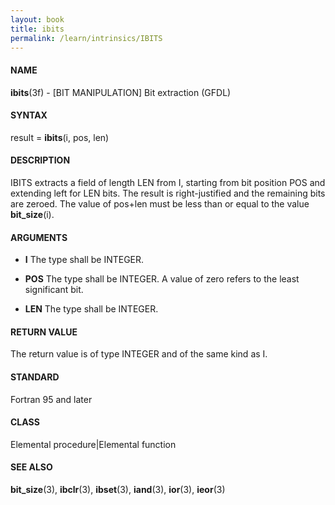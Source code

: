 ```yaml
---
layout: book
title: ibits
permalink: /learn/intrinsics/IBITS
---
```

#### NAME

__ibits__(3f) - \[BIT MANIPULATION\] Bit extraction
(GFDL)

#### SYNTAX

result = __ibits__(i, pos, len)

#### DESCRIPTION

IBITS extracts a field of length LEN from I, starting from bit position
POS and extending left for LEN bits. The result is right-justified and
the remaining bits are zeroed. The value of pos+len must be less than or
equal to the value __bit\_size__(i).

#### ARGUMENTS

  - __I__
    The type shall be INTEGER.

  - __POS__
    The type shall be INTEGER. A value of zero refers to the least
    significant bit.

  - __LEN__
    The type shall be INTEGER.

#### RETURN VALUE

The return value is of type INTEGER and of the same kind as I.

#### STANDARD

Fortran 95 and later

#### CLASS

Elemental procedure\|Elemental function

#### SEE ALSO

__bit\_size__(3), __ibclr__(3), __ibset__(3), __iand__(3), __ior__(3),
__ieor__(3)
